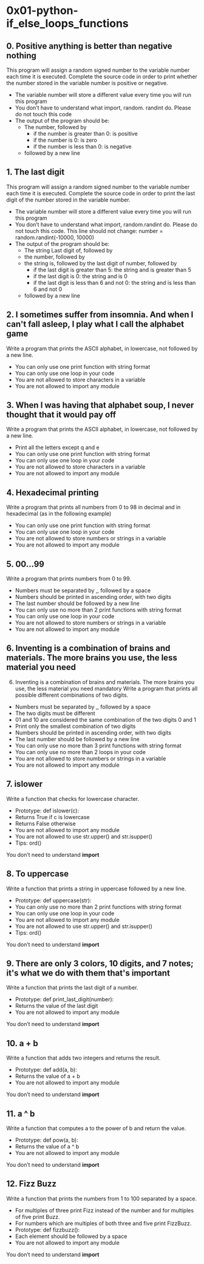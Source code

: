 # 0x01-python-if_else_loops_functions

## 0. Positive anything is better than negative nothing
This program will assign a random signed number to the variable number each time it is executed. Complete the source code in order to print whether the number stored in the variable number is positive or negative.

* The variable number will store a different value every time you will run this program
* You don’t have to understand what import, random. randint do. Please do not touch this code
* The output of the program should be:
    * The number, followed by
        * if the number is greater than 0: is positive
        * if the number is 0: is zero
        * if the number is less than 0: is negative
    * followed by a new line

## 1. The last digit
This program will assign a random signed number to the variable number each time it is executed. Complete the source code in order to print the last digit of the number stored in the variable number.

* The variable number will store a different value every time you will run this program
* You don’t have to understand what import, random.randint do. Please do not touch this code. This line should not change: number = random.randint(-10000, 10000)
* The output of the program should be:
    * The string Last digit of, followed by
    * the number, followed by
    * the string is, followed by the last digit of number, followed by
        * if the last digit is greater than 5: the string and is greater than 5
        * if the last digit is 0: the string and is 0
        * if the last digit is less than 6 and not 0: the string and is less than 6 and not 0
    * followed by a new line

## 2. I sometimes suffer from insomnia. And when I can't fall asleep, I play what I call the alphabet game
Write a program that prints the ASCII alphabet, in lowercase, not followed by a new line.

* You can only use one print function with string format
* You can only use one loop in your code
* You are not allowed to store characters in a variable
* You are not allowed to import any module

## 3. When I was having that alphabet soup, I never thought that it would pay off
Write a program that prints the ASCII alphabet, in lowercase, not followed by a new line.

* Print all the letters except q and e
* You can only use one print function with string format
* You can only use one loop in your code
* You are not allowed to store characters in a variable
* You are not allowed to import any module

## 4. Hexadecimal printing
Write a program that prints all numbers from 0 to 98 in decimal and in hexadecimal (as in the following example)

* You can only use one print function with string format
* You can only use one loop in your code
* You are not allowed to store numbers or strings in a variable
* You are not allowed to import any module

## 5. 00...99
Write a program that prints numbers from 0 to 99.

* Numbers must be separated by ,, followed by a space
* Numbers should be printed in ascending order, with two digits
* The last number should be followed by a new line
* You can only use no more than 2 print functions with string format
* You can only use one loop in your code
* You are not allowed to store numbers or strings in a variable
* You are not allowed to import any module

## 6. Inventing is a combination of brains and materials. The more brains you use, the less material you need
6. Inventing is a combination of brains and materials. The more brains you use, the less material you need
mandatory
Write a program that prints all possible different combinations of two digits.

* Numbers must be separated by ,, followed by a space
* The two digits must be different
* 01 and 10 are considered the same combination of the two digits 0 and 1
* Print only the smallest combination of two digits
* Numbers should be printed in ascending order, with two digits
* The last number should be followed by a new line
* You can only use no more than 3 print functions with string format
* You can only use no more than 2 loops in your code
* You are not allowed to store numbers or strings in a variable
* You are not allowed to import any module

## 7. islower
Write a function that checks for lowercase character.

* Prototype: def islower(c):
* Returns True if c is lowercase
* Returns False otherwise
* You are not allowed to import any module
* You are not allowed to use str.upper() and str.isupper()
* Tips: ord()

You don’t need to understand __import__

## 8. To uppercase
Write a function that prints a string in uppercase followed by a new line.

* Prototype: def uppercase(str):
* You can only use no more than 2 print functions with string format
* You can only use one loop in your code
* You are not allowed to import any module
* You are not allowed to use str.upper() and str.isupper()
* Tips: ord()

You don’t need to understand __import__

## 9. There are only 3 colors, 10 digits, and 7 notes; it's what we do with them that's important
Write a function that prints the last digit of a number.

* Prototype: def print_last_digit(number):
* Returns the value of the last digit
* You are not allowed to import any module

You don’t need to understand __import__

## 10. a + b
Write a function that adds two integers and returns the result.

* Prototype: def add(a, b):
* Returns the value of a + b
* You are not allowed to import any module

You don’t need to understand __import__

## 11. a ^ b
Write a function that computes a to the power of b and return the value.

* Prototype: def pow(a, b):
* Returns the value of a ^ b
* You are not allowed to import any module

You don’t need to understand __import__

## 12. Fizz Buzz
Write a function that prints the numbers from 1 to 100 separated by a space.

* For multiples of three print Fizz instead of the number and for multiples of five print Buzz.
* For numbers which are multiples of both three and five print FizzBuzz.
* Prototype: def fizzbuzz():
* Each element should be followed by a space
* You are not allowed to import any module

You don’t need to understand __import__